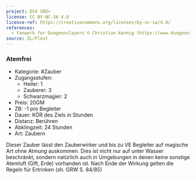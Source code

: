 ```yaml
---
project: DS4 SRD+
license: CC BY-NC-SA 4.0
licence-ref: https://creativecommons.org/licenses/by-nc-sa/4.0/
references: 
  - Fanwerk for Dungeonslayers © Christian Kennig (https://www.dungeonslayers.net/)
source: ZL/Flost
---
```


### Atemfrei

- Kategorie: #Zauber
- Zugangsstufen:
  - Heiler: 1
  - Zauberer: 3
  - Schwarzmagier: 2
- Preis: 20GM
- ZB: -1 pro Begleiter
- Dauer: KÖR des Ziels in Stunden
- Distanz: Berühren
- Abklingzeit: 24 Stunden
- Art: Zaubern

Dieser Zauber lässt den Zauberwirker und bis zu VE Begleiter auf magische Art ohne Atmung auskommen. Dies ist nicht nur auf unter Wasser beschränkt, sondern natürlich auch in Umgebungen in denen keine sonstige Atemluft (Gift, Erde) vorhanden ist. Nach Ende der Wirkung gelten die Regeln für Ertrinken (sh. GRW S. 84/85)

